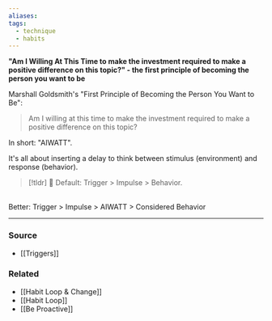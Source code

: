 ```yaml
---
aliases: 
tags:
  - technique
  - habits
---
```

**"Am I Willing At This Time to make the investment required to make a positive difference on this topic?" - the first principle of becoming the person you want to be**

Marshall Goldsmith's "First Principle of Becoming the Person You Want to Be":

> Am I willing at this time to make the investment required to make a positive difference on this topic?

In short: "AIWATT".

It's all about inserting a delay to think between stimulus (environment) and response (behavior).

> [!tldr] 🚧 Default: Trigger > Impulse > Behavior.  
<br>
Better: Trigger > Impulse > AIWATT > Considered Behavior
</aside>

---

### Source
- [[Triggers]]

### Related
- [[Habit Loop & Change]] 
- [[Habit Loop]] 
- [[Be Proactive]]